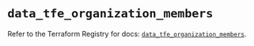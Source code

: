 # `data_tfe_organization_members`

Refer to the Terraform Registry for docs: [`data_tfe_organization_members`](https://registry.terraform.io/providers/hashicorp/tfe/0.66.0/docs/data-sources/organization_members).
